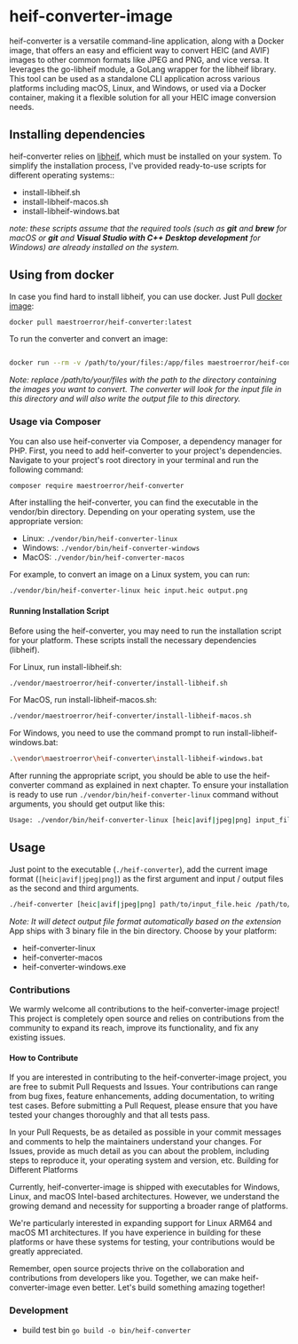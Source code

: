 # heif-converter-image
heif-converter is a versatile command-line application, along with a Docker image, that offers an easy and efficient way to convert HEIC (and AVIF) images to other common formats like JPEG and PNG, and vice versa. It leverages the go-libheif module, a GoLang wrapper for the libheif library. This tool can be used as a standalone CLI application across various platforms including macOS, Linux, and Windows, or used via a Docker container, making it a flexible solution for all your HEIC image conversion needs.

## Installing dependencies
heif-converter relies on [libheif](https://github.com/strukturag/libheif), which must be installed on your system. To simplify the installation process, I've provided ready-to-use scripts for different operating systems::
- install-libheif.sh
- install-libheif-macos.sh
- install-libheif-windows.bat
           
*note: these scripts assume that the required tools (such as **git** and **brew** for macOS or **git** and **Visual Studio with C++ Desktop development** for Windows) are already installed on the system.*

## Using from docker
In case you find hard to install libheif, you can use docker. Just Pull [docker image](https://hub.docker.com/r/maestroerror/heif-converter):
```bash
docker pull maestroerror/heif-converter:latest
```
To run the converter and convert an image:

```bash

docker run --rm -v /path/to/your/files:/app/files maestroerror/heif-converter [heic|avif|jpeg|png] /app/files/input_file /app/files/output_file
```

*Note: replace /path/to/your/files with the path to the directory containing the images you want to convert. The converter will look for the input file in this directory and will also write the output file to this directory.*

### Usage via Composer

You can also use heif-converter via Composer, a dependency manager for PHP. First, you need to add heif-converter to your project's dependencies. Navigate to your project's root directory in your terminal and run the following command:

```bash
composer require maestroerror/heif-converter
```

After installing the heif-converter, you can find the executable in the vendor/bin directory. Depending on your operating system, use the appropriate version:

- Linux: `./vendor/bin/heif-converter-linux`
- Windows: `./vendor/bin/heif-converter-windows`
- MacOS: `./vendor/bin/heif-converter-macos`

For example, to convert an image on a Linux system, you can run:

```bash
./vendor/bin/heif-converter-linux heic input.heic output.png
```

#### Running Installation Script

Before using the heif-converter, you may need to run the installation script for your platform. These scripts install the necessary dependencies (libheif).
            
For Linux, run install-libheif.sh:
```bash
./vendor/maestroerror/heif-converter/install-libheif.sh
```
For MacOS, run install-libheif-macos.sh:
```bash
./vendor/maestroerror/heif-converter/install-libheif-macos.sh
```
For Windows, you need to use the command prompt to run install-libheif-windows.bat:
```bash
.\vendor\maestroerror\heif-converter\install-libheif-windows.bat
```
After running the appropriate script, you should be able to use the heif-converter command as explained in next chapter. To ensure your installation is ready to use run `./vendor/bin/heif-converter-linux` command without arguments, you should get output like this:
```bash
Usage: ./vendor/bin/heif-converter-linux [heic|avif|jpeg|png] input_file output_file
``` 

## Usage
Just point to the executable (`./heif-converter`), add the current image format (`[heic|avif|jpeg|png]`) as the first argument and input / output files as the second and third arguments.
```bash
./heif-converter [heic|avif|jpeg|png] path/to/input_file.heic /path/to/output_file.png
```
*Note: It will detect output file format automatically based on the extension*         
App ships with 3 binary file in the bin directory. Choose by your platform:
- heif-converter-linux
- heif-converter-macos
- heif-converter-windows.exe

### Contributions

We warmly welcome all contributions to the heif-converter-image project! This project is completely open source and relies on contributions from the community to expand its reach, improve its functionality, and fix any existing issues.

#### How to Contribute

If you are interested in contributing to the heif-converter-image project, you are free to submit Pull Requests and Issues. Your contributions can range from bug fixes, feature enhancements, adding documentation, to writing test cases. Before submitting a Pull Request, please ensure that you have tested your changes thoroughly and that all tests pass.
        
In your Pull Requests, be as detailed as possible in your commit messages and comments to help the maintainers understand your changes. For Issues, provide as much detail as you can about the problem, including steps to reproduce it, your operating system and version, etc.
Building for Different Platforms
        
Currently, heif-converter-image is shipped with executables for Windows, Linux, and macOS Intel-based architectures. However, we understand the growing demand and necessity for supporting a broader range of platforms.
        
We're particularly interested in expanding support for Linux ARM64 and macOS M1 architectures. If you have experience in building for these platforms or have these systems for testing, your contributions would be greatly appreciated.
        
Remember, open source projects thrive on the collaboration and contributions from developers like you. Together, we can make heif-converter-image even better. Let's build something amazing together!
        
### Development
- build test bin `go build -o bin/heif-converter`